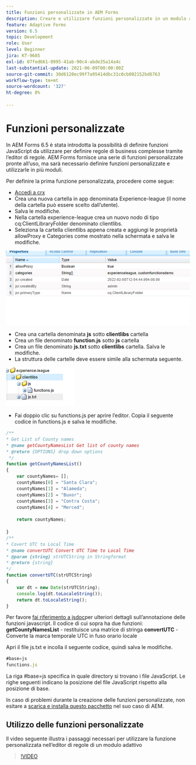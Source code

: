 ```yaml
---
title: Funzioni personalizzate in AEM Forms
description: Creare e utilizzare funzioni personalizzate in un modulo adattivo
feature: Adaptive Forms
version: 6.5
topic: Development
role: User
level: Beginner
jira: KT-9685
exl-id: 07fed661-0995-41ab-90c4-abde35a14a4c
last-substantial-update: 2021-06-09T00:00:00Z
source-git-commit: 30d6120ec99f7a95414dbc31c0cb002152bd6763
workflow-type: tm+mt
source-wordcount: '327'
ht-degree: 0%

---
```


# Funzioni personalizzate

In AEM Forms 6.5 è stata introdotta la possibilità di definire funzioni JavaScript da utilizzare per definire regole di business complesse tramite l’editor di regole.
AEM Forms fornisce una serie di funzioni personalizzate pronte all’uso, ma sarà necessario definire funzioni personalizzate e utilizzarle in più moduli.

Per definire la prima funzione personalizzata, procedere come segue:
* [Accedi a crx](http://localhost:4502/crx/de/index.jsp#/apps/experience-league/clientlibs)
* Crea una nuova cartella in app denominata Experience-league (il nome della cartella può essere scelto dall’utente).
* Salva le modifiche.
* Nella cartella experience-league crea un nuovo nodo di tipo cq:ClientLibraryFolder denominato clientlibs.
* Seleziona la cartella clientlibs appena creata e aggiungi le proprietà allowProxy e Categories come mostrato nella schermata e salva le modifiche.

![client-lib](assets/custom-functions.png)
* Crea una cartella denominata **js** sotto **clientlibs** cartella
* Crea un file denominato **function.js** sotto **js** cartella
* Crea un file denominato **js.txt** sotto **clientlibs** cartella. Salva le modifiche.
* La struttura delle cartelle deve essere simile alla schermata seguente.

![Editor regola](assets/folder-structure.png)

* Fai doppio clic su functions.js per aprire l’editor.
Copia il seguente codice in functions.js e salva le modifiche.

```javascript
/**
* Get List of County names
* @name getCountyNamesList Get list of county names
* @return {OPTIONS} drop down options 
 */
function getCountyNamesList()
{
    var countyNames= [];
    countyNames[0] = "Santa Clara";
    countyNames[1] = "Alameda";
    countyNames[2] = "Buxor";
    countyNames[3] = "Contra Costa";
    countyNames[4] = "Merced";

    return countyNames;

}
/**
* Covert UTC to Local Time
* @name convertUTC Convert UTC Time to Local Time
* @param {string} strUTCString in Stringformat
* @return {string}
*/
function convertUTC(strUTCString)
{
    var dt = new Date(strUTCString);
    console.log(dt.toLocaleString());
    return dt.toLocaleString();
}
```

Per favore [fai riferimento a jsdoc](https://jsdoc.app/index.html)per ulteriori dettagli sull’annotazione delle funzioni javascript.
Il codice di cui sopra ha due funzioni:
**getCountyNamesList** - restituisce una matrice di stringa
**convertUTC** - Converte la marca temporale UTC in fuso orario locale

Apri il file js.txt e incolla il seguente codice, quindi salva le modifiche.

```javascript
#base=js
functions.js
```

La riga #base=js specifica in quale directory si trovano i file JavaScript.
Le righe seguenti indicano la posizione del file JavaScript rispetto alla posizione di base.

In caso di problemi durante la creazione delle funzioni personalizzate, non esitare a [scarica e installa questo pacchetto](assets/custom-functions.zip) nel suo caso di AEM.

## Utilizzo delle funzioni personalizzate

Il video seguente illustra i passaggi necessari per utilizzare la funzione personalizzata nell’editor di regole di un modulo adattivo
>[!VIDEO](https://video.tv.adobe.com/v/340305?quality=12&learn=on)

